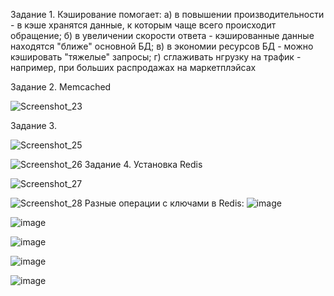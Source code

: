 Задание 1.
Кэширование помогает:
а) в повышении производительности - в кэше хранятся данные, к которым чаще всего происходит обращение;
б) в увеличении скорости ответа - кэшированные данные находятся "ближе" основной БД;
в) в экономии ресурсов БД - можно кэшировать "тяжелые" запросы;
г) сглаживать нгрузку на трафик - например, при больших распродажах на маркетплэйсах

Задание 2. Memcached

![Screenshot_23](https://user-images.githubusercontent.com/31319996/208237195-91a3987a-4b88-4c79-b065-ace1363670b5.jpg)

Задание 3.

![Screenshot_25](https://user-images.githubusercontent.com/31319996/208237205-802cf2bc-d504-49e6-857f-ff0526b09b03.jpg)

![Screenshot_26](https://user-images.githubusercontent.com/31319996/208237206-dfb3ff69-8744-4f31-ac27-1c9affab3cd7.jpg)
Задание 4. 
Установка Redis 

![Screenshot_27](https://user-images.githubusercontent.com/31319996/208237242-ea9e3632-e0df-44e6-8467-ee4c9584c77a.jpg)

![Screenshot_28](https://user-images.githubusercontent.com/31319996/208237246-fcf16220-6db7-4e10-92f0-18c904718f52.jpg)
Разные операции с ключами в Redis:
![image](https://user-images.githubusercontent.com/31319996/210262353-a846166e-bd20-495f-a305-2ac6094808c2.png)

![image](https://user-images.githubusercontent.com/31319996/210262435-8c3565f1-0c19-4e6b-87a4-693dacd3bebf.png)

![image](https://user-images.githubusercontent.com/31319996/210262540-2b0f1363-e153-4b03-b0ea-b85d3472f9f4.png)

![image](https://user-images.githubusercontent.com/31319996/210262669-be0db5c9-439c-488b-aa90-fd73ccc80b77.png)

![image](https://user-images.githubusercontent.com/31319996/210262744-7c07c719-e8c2-4eea-b867-f4c6c7d85f23.png)
